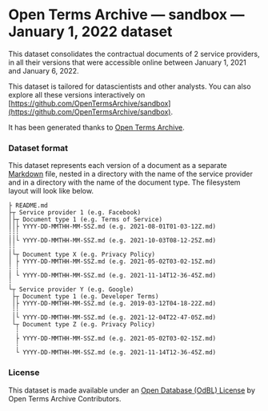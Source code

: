 # Open Terms Archive — sandbox — January 1, 2022 dataset

This dataset consolidates the contractual documents of 2 service providers, in all their versions that were accessible online between January 1, 2021 and January 6, 2022.

This dataset is tailored for datascientists and other analysts. You can also explore all these versions interactively on [https://github.com/OpenTermsArchive/sandbox](https://github.com/OpenTermsArchive/sandbox).

It has been generated thanks to [Open Terms Archive](https://opentermsarchive.org).

### Dataset format

This dataset represents each version of a document as a separate [Markdown](https://spec.commonmark.org/0.30/) file, nested in a directory with the name of the service provider and in a directory with the name of the document type. The filesystem layout will look like below.

```
├ README.md
├┬ Service provider 1 (e.g. Facebook)
│├┬ Document type 1 (e.g. Terms of Service)
││├ YYYY-DD-MMTHH-MM-SSZ.md (e.g. 2021-08-01T01-03-12Z.md)
┆┆┆
││└ YYYY-DD-MMTHH-MM-SSZ.md (e.g. 2021-10-03T08-12-25Z.md)
┆┆
│└┬ Document type X (e.g. Privacy Policy)
│ ├ YYYY-DD-MMTHH-MM-SSZ.md (e.g. 2021-05-02T03-02-15Z.md)
┆ ┆
│ └ YYYY-DD-MMTHH-MM-SSZ.md (e.g. 2021-11-14T12-36-45Z.md)
┆
└┬ Service provider Y (e.g. Google)
 ├┬ Document type 1 (e.g. Developer Terms)
 │├ YYYY-DD-MMTHH-MM-SSZ.md (e.g. 2019-03-12T04-18-22Z.md)
 ┆┆
 │└ YYYY-DD-MMTHH-MM-SSZ.md (e.g. 2021-12-04T22-47-05Z.md)
 └┬ Document type Z (e.g. Privacy Policy)
  ┆
  ├ YYYY-DD-MMTHH-MM-SSZ.md (e.g. 2021-05-02T03-02-15Z.md)
  ┆
  └ YYYY-DD-MMTHH-MM-SSZ.md (e.g. 2021-11-14T12-36-45Z.md)
```

### License

This dataset is made available under an [Open Database (OdBL) License](https://opendatacommons.org/licenses/odbl/1.0/) by Open Terms Archive Contributors.
